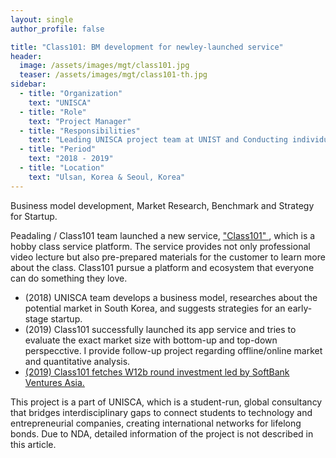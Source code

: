 ```yaml
---
layout: single
author_profile: false

title: "Class101: BM development for newley-launched service"
header:
  image: /assets/images/mgt/class101.jpg
  teaser: /assets/images/mgt/class101-th.jpg
sidebar:
  - title: "Organization"
    text: "UNISCA"
  - title: "Role"
    text: "Project Manager"
  - title: "Responsibilities"
    text: "Leading UNISCA project team at UNIST and Conducting individual follow-up project" 
  - title: "Period"
    text: "2018 - 2019"
  - title: "Location"
    text: "Ulsan, Korea & Seoul, Korea" 
---
```


Business model development, Market Research, Benchmark and Strategy for Startup. 

Peadaling / Class101 team launched a new service, <a href="https://class101.net/" class="no-uline"> "Class101" </a>, which is a hobby class service platform. The service provides not only professional video lecture but also pre-prepared materials for the customer to learn more about the class. Class101 pursue a platform and ecosystem that everyone can do something they love. 

<ul>
  <li> (2018) UNISCA team develops a business model, researches about the potential market in South Korea, and suggests strategies for an early-stage startup. </li>
  <li> (2019) Class101 successfully launched its app service and tries to evaluate the exact market size with bottom-up and top-down perspecctive. I provide follow-up project regarding offline/online market and quantitative analysis. </li>
  <li> <a href="http://www.theinvestor.co.kr/view.php?ud=20190411000771" class="no-uline"> (2019) Class101 fetches W12b round investment led by SoftBank Ventures Asia. </a> </li> 
</ul>

This project is a part of UNISCA, which is a student-run, global consultancy that bridges interdisciplinary gaps to connect students to technology and entrepreneurial companies, creating international networks for lifelong bonds. Due to NDA, detailed information of the project is not described in this article.